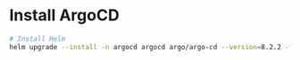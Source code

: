 # Install ArgoCD

```bash
# Install Helm
helm upgrade --install -n argocd argocd argo/argo-cd --version=8.2.2 -f values.yaml --create-namespace
```

